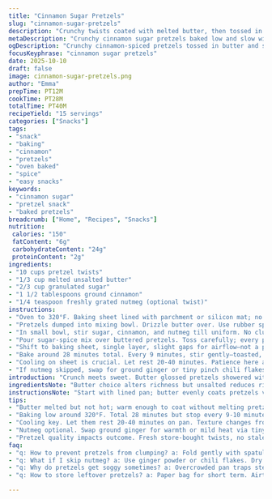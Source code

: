 ```yaml
---
title: "Cinnamon Sugar Pretzels"
slug: "cinnamon-sugar-pretzels"
description: "Crunchy twists coated with melted butter, then tossed in a warm cinnamon sugar blend. Baked low and slow for a toasty finish. Sweet, buttery, slightly caramelized edges. A snack with texture contrast and inviting aroma. Changes from buttery soft to crisp happen visibly. Uses butter for richness but oil can substitute. Sugar amounts adjusted for balance. Baking time varies; must watch for dryness. Stirring prevents clumps, ensures even coating. Perfect for hands-on bakers who trust feel and sight over timers. A versatile snack. Great for last-minute parties or whenever cravings hit. Can spike with nutmeg or cayenne for unexpected punch. Past tries taught me to never skip the stirring during bake — uneven cooking is the enemy."
metaDescription: "Crunchy cinnamon sugar pretzels baked low and slow with butter glaze and warm spices. Watch for dry, matte sugar crust and gentle snap edges in about 40 minutes."
ogDescription: "Crunchy cinnamon-spiced pretzels tossed in butter and sugar mix. Stir every 9 minutes. Cool fully for crisp edges and soft centers. Spice swaps work here."
focusKeyphrase: "cinnamon sugar pretzels"
date: 2025-10-10
draft: false
image: cinnamon-sugar-pretzels.png
author: "Emma"
prepTime: PT12M
cookTime: PT28M
totalTime: PT40M
recipeYield: "15 servings"
categories: ["Snacks"]
tags:
- "snack"
- "baking"
- "cinnamon"
- "pretzels"
- "oven baked"
- "spice"
- "easy snacks"
keywords:
- "cinnamon sugar"
- "pretzel snack"
- "baked pretzels"
breadcrumb: ["Home", "Recipes", "Snacks"]
nutrition: 
 calories: "150"
 fatContent: "6g"
 carbohydrateContent: "24g"
 proteinContent: "2g"
ingredients:
- "10 cups pretzel twists"
- "1/3 cup melted unsalted butter"
- "2/3 cup granulated sugar"
- "1 1/2 tablespoons ground cinnamon"
- "1/4 teaspoon freshly grated nutmeg (optional twist)"
instructions:
- "Oven to 320°F. Baking sheet lined with parchment or silicon mat; no oil slicks allowed. Set aside."
- "Pretzels dumped into mixing bowl. Drizzle butter over. Use rubber spatula to fold gently but thoroughly. Don’t rush or break twists; aim for even glaze, shiny with butter sheen."
- "In small bowl, stir sugar, cinnamon, and nutmeg till uniform. No clumps, spiced aroma hits nose."
- "Pour sugar-spice mix over buttered pretzels. Toss carefully; every piece needs coating but not clumped sugar pockets. Patchy sweetness is a rookie mistake."
- "Shift to baking sheet, single layer, slight gaps for airflow—not a pile. Crowding equals soggy spots."
- "Bake around 28 minutes total. Every 9 minutes, stir gently—toasted, crackly sounds rise. Watch for dry matte surface—no slick shine remains. Butter absorbs, sugar crystallizes nicely."
- "Cooling on sheet is crucial. Let rest 20-40 minutes. Patience here avoids gumminess. Texture shifts from pliable to crisp. Wiggle test: edges snap, centers firm but inviting."
- "If nutmeg skipped, swap for ground ginger or tiny pinch chili flakes—play with warm spice contrasts for flair."
introduction: "Crunch meets sweet. Butter glossed pretzels showered with sugary cinnamon warmth. Simple snacks rarely land right without subtle finesse; I’ve learned tweak times, adjust sugar so edges caramelize, not burn. Butter isn’t just flavor—it helps sugar stick and toast evenly during low baking. Pioneer tweaked cinnamon and sugar ratios each bake till bite balanced. Stirring every chunk prevents spots stuck under butter pools. Wait for cooling, crucial step, patience pays in crunch snap. Visual cues guide journey: from glossy sheen to dry, dusty sugar coat, smelling deep warm sugar candy. Replace nutmeg or add heat. The result? Snack time anyone craves but rarely nails without care. Finally, a humble pretzel transformed, almost effortless. But not for the distracted cook—attention makes difference."
ingredientsNote: "Butter choice alters richness but unsalted reduces risk of oversalty bites; melted state critical for even coating, slightly cooled ensures no pretzel sogginess. Granulated sugar preferred for crunch—powder sugar clumps. Cinnamon fresh ground or high quality offers true bite—old cinnamon dulls flavor and aroma. Nutmeg optional but raises warmth layer, swap for ginger or chili flakes for twist—spices must be dry—wet spices add moisture, ruin crisp finish. Pretzels: store-bought twists ideal; no stale or broken pieces—fragile bits overcook or burn. Parchment or silicone mats prevent sticking and promote crisping bottom crust. Avoid greasing baking sheets to keep pretzel dryness intact. When in doubt, smaller batches bake more predictably, stir more often. Prep time hands-on but keeps kitchen tidy. Overbaking turns brittle; underbaking soggy, learn look, feel cues."
instructionsNote: "Start with lined pan; butter evenly coats pretzels via gentle toss, not aggressive stirring that crumbles twists. Sugar mix must be fully blended before tumbling over pretzels—clumps ruin texture. Tossing steps critical—use rubber spatula or wooden spoon; metal spoons risk breakage. Arrange in single layer—overcrowding traps steam; dries uneven. Bake on low temp builds caramel flavor slowly but accurately; higher temps risk quick burns and uncoated patches indicating sugar melted into butter pools. Stirring every 9 minutes lets air currents hit all surfaces, prevents clumping, breaks stuck pats. Watch dynamic change: glistening butter dryness, sugar grain texture visible. Remove when dry to touch, no stickiness evident. Cooling phase allows sugar to crystallize, texture locking. Nose and surface appearance your best timer. Final check: edges snap with gentle bite, centers hold slight give. If gummy—bake longer but watch sharp—too dry is easy fix with spray of melted butter and quick heat blast."
tips:
- "Butter melted but not hot; warm enough to coat without melting pretzels soggy. Use rubber spatula for gentle folding; no breaks, no cracks. Even glaze matters. Stir sugar, cinnamon, nutmeg till powder uniform—clumps wreck texture; toss sugar mix over buttered pretzels carefully. Avoid sugar piles, patchy coats mean uneven baking."
- "Baking low around 320°F. Total 28 minutes but stop every 9-10 minutes; stir gently. Hear soft crackling sounds? Good sign; sugar caramelizing. Avoid crowds on baking sheet; single layer with gaps. Parchment or silicone mat prevents sticking, crisp bottoms. No oil slicks or greasing on pan, keeps bottom crunchy, dry texture."
- "Cooling key. Let them rest 20-40 minutes on pan. Texture changes from flexible to crisp. Wiggle test—edges snap, centers hold slight give. Too soon? Gummy middle. Longer baking? Risk dry, brittle bites. If unsure, quick butter spray plus heat blast fixes too dry."
- "Nutmeg optional. Swap ground ginger for warmth or mild heat via tiny chili flakes. Spices dry, no wet stuff—wet spices bring moisture, sogginess, ruin crisp finish. Spice ratios adjust taste balance; past batches tested tweaks for right bite without overpower."
- "Pretzel quality impacts outcome. Fresh store-bought twists, no stale or broken bits. Fragile pieces burn, overcook fast. Smaller batches easier for even baking, better stirring control. Watch sugar shine fade to dry grainy coat; visual cue beats timers sometimes. Real-time feel and sight essential throughout."
faq:
- "q: How to prevent pretzels from clumping? a: Fold gently with spatula. Toss sugar mix evenly. No piles. Stir every few minutes. Even coating stops sticky spots. Avoid metal spoons; break twists."
- "q: What if I skip nutmeg? a: Use ginger powder or chili flakes. Dry spices only. Adds warm or spicy notes. Wet spices wreck crispness. Easy swap, changes flavor punch without altering method."
- "q: Why do pretzels get soggy sometimes? a: Overcrowded pan traps steam. No airflow. Baking sheet must hold single layer. Butter pools under pretzels cause squishy spots too. Stirring breaks sugar clumps, spreads heat."
- "q: How to store leftover pretzels? a: Paper bag for short term. Airtight container risks moisture, softening. Reheat in oven brief 5 min to crisp. Avoid fridge storage—moisture kills crunch fast. Room temp best, quick snack later."

---
```

